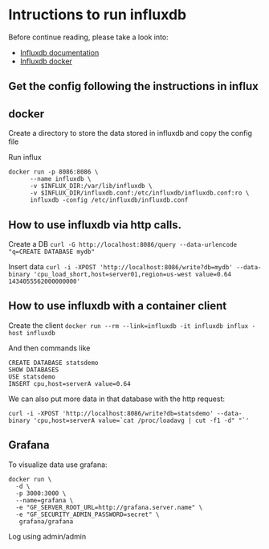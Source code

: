 # Intructions to run influxdb

Before continue reading, please take a look into:

* [Influxdb documentation](https://docs.influxdata.com/influxdb/v1.2/)
* [Influxdb docker](https://hub.docker.com/_/influxdb/)

## Get the config following the instructions in influx
## docker

Create a directory to store the data stored in influxdb
and copy the config file

Run influx 
```
docker run -p 8086:8086 \
      --name influxdb \
      -v $INFLUX_DIR:/var/lib/influxdb \
      -v $INFLUX_DIR/influxdb.conf:/etc/influxdb/influxdb.conf:ro \
	  influxdb -config /etc/influxdb/influxdb.conf 
```

## How to use influxdb via http calls.

[comment]: < This create is deprecated. TODO: Check new syntax>

Create a DB
` curl -G http://localhost:8086/query --data-urlencode "q=CREATE DATABASE mydb" `

Insert data `
curl -i -XPOST 'http://localhost:8086/write?db=mydb' --data-binary 'cpu_load_short,host=server01,region=us-west value=0.64 1434055562000000000'
`

## How to use influxdb with a container client

Create the client `
docker run --rm --link=influxdb -it influxdb influx -host influxdb `

And then commands like 
```
CREATE DATABASE statsdemo
SHOW DATABASES
USE statsdemo
INSERT cpu,host=serverA value=0.64
```

We can also put more data in that database with the http request:
```
curl -i -XPOST 'http://localhost:8086/write?db=statsdemo' --data-binary 'cpu,host=serverA value=`cat /proc/loadavg | cut -f1 -d" "`'
```
## Grafana

To visualize data use grafana:
``` 
docker run \
  -d \
  -p 3000:3000 \
  --name=grafana \
  -e "GF_SERVER_ROOT_URL=http://grafana.server.name" \
  -e "GF_SECURITY_ADMIN_PASSWORD=secret" \
   grafana/grafana
```

Log using admin/admin
